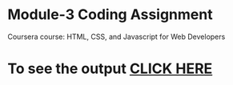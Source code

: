 
# Module-3 Coding Assignment

Coursera course: HTML, CSS, and Javascript for Web Developers

# To see the output [CLICK HERE](https://ra1911003010139.github.io/WEBDEV/module3)
